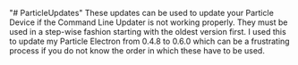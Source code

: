 "# ParticleUpdates" 
These updates can be used to update your Particle Device if the Command Line Updater is not working properly.
They must be used in a step-wise fashion starting with the oldest version first.
I used this to update my Particle Electron from 0.4.8 to 0.6.0 which can be a frustrating process if you do not
know the order in which these have to be used.
